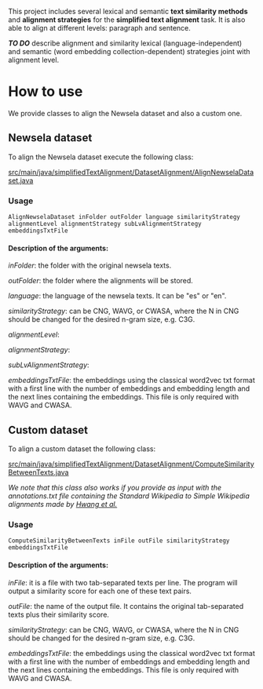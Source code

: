 This project includes several lexical and semantic  **text similarity methods** and **alignment strategies** for the **simplified text alignment** task. It is also able to align at different levels: paragraph and sentence. 

**_TO DO_** describe alignment and similarity lexical (language-independent) and semantic (word embedding collection-dependent) strategies joint with alignment level. 

# How to use

We provide classes to align the Newsela dataset and also a custom one.

## Newsela dataset

To align the Newsela dataset execute the following class:

[src/main/java/simplifiedTextAlignment/DatasetAlignment/AlignNewselaDataset.java](src/main/java/simplifiedTextAlignment/DatasetAlignment/AlignNewselaDataset.java)

### Usage

```
AlignNewselaDataset inFolder outFolder language similarityStrategy alignmentLevel alignmentStrategy subLvAlignmentStrategy embeddingsTxtFile

```

#### Description of the arguments:

*inFolder*: the folder with the original newsela texts.

*outFolder*: the folder where the alignments will be stored.

*language*: the language of the newsela texts. It can be "es" or "en".

*similarityStrategy*: can be CNG, WAVG, or CWASA, where the N in CNG should be changed for the desired n-gram size, e.g. C3G.

*alignmentLevel*:

*alignmentStrategy*:

*subLvAlignmentStrategy*:

*embeddingsTxtFile*: the embeddings using the classical word2vec txt format with a first line with the number of embeddings and embedding length and the next lines containing the embeddings. This file is only required with WAVG and CWASA.

## Custom dataset

To align a custom dataset the following class:

[src/main/java/simplifiedTextAlignment/DatasetAlignment/ComputeSimilarityBetweenTexts.java](src/main/java/simplifiedTextAlignment/DatasetAlignment/ComputeSimilarityBetweenTexts.java)

*We note that this class also works if you provide as input with the annotations.txt file containing the Standard Wikipedia to Simple Wikipedia alignments made by [Hwang et al.](http://ssli.ee.washington.edu/tial/projects/simplification/)*

### Usage

```
ComputeSimilarityBetweenTexts inFile outFile similarityStrategy embeddingsTxtFile

```

#### Description of the arguments:

*inFile*: it is a file with two tab-separated texts per line. The program will output a similarity score for each one of these text pairs.

*outFile*: the name of the output file. It contains the original tab-separated texts plus their similarity score.

*similarityStrategy*: can be CNG, WAVG, or CWASA, where the N in CNG should be changed for the desired n-gram size, e.g. C3G.	

*embeddingsTxtFile*: the embeddings using the classical word2vec txt format with a first line with the number of embeddings and embedding length and the next lines containing the embeddings. This file is only required with WAVG and CWASA.

